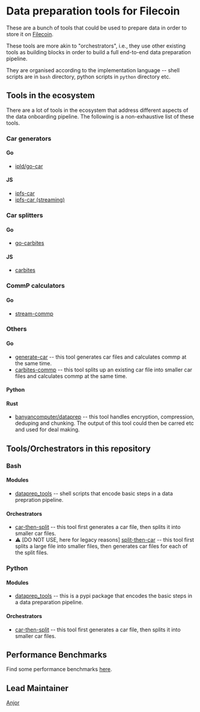 # Data preparation tools for Filecoin

These are a bunch of tools that could be used to prepare data in order to store it on [Filecoin](https://filecoin.io).

These tools are more akin to "orchestrators", i.e., they use other existing tools as
building blocks in order to build a full end-to-end data preparation pipeline.

They are organised according to the implementation language -- shell scripts are in `bash` directory, python scripts in `python` directory etc.

## Tools in the ecosystem

There are a lot of tools in the ecosystem that address different aspects of the data
onboarding pipeline. The following is a non-exhaustive list of these tools.

### Car generators

#### Go
- [ipld/go-car](https://github.com/ipld/go-car)


#### JS
- [ipfs-car](https://github.com/web3-storage/ipfs-car)
- [ipfs-car (streaming)](https://github.com/web3-storage/ipfs-car2)

### Car splitters

#### Go
- [go-carbites](https://github.com/alanshaw/go-carbites)

#### JS
- [carbites](https://github.com/nftstorage/carbites)

### CommP calculators

#### Go
- [stream-commp](https://github.com/filecoin-project/go-fil-commp-hashhash)



### Others

#### Go
- [generate-car](https://github.com/tech-greedy/generate-car) -- this tool generates car files and calculates commp at the same time.
- [carbites-commp](https://github.com/anjor/go-carbites-commp) -- this tool splits up an existing car file into smaller car files and calculates commp at the same time.

#### Python

#### Rust
- [banyancomputer/dataprep](https://github.com/banyancomputer/dataprep) -- this tool handles encryption, compression, deduping and chunking. The output of this tool could then be carred etc and used for deal making.

## Tools/Orchestrators in this repository

### Bash

#### Modules
- [dataprep_tools](./bash/dataprep_tools) -- shell scripts that encode basic steps in a data prepration pipeline.

#### Orchestrators

- [car-then-split](https://github.com/anjor/filecoin_data_prep_tools/tree/main/bash/car-then-split) -- this tool first generates a car file, then splits it into smaller car files.
- :warning: [DO NOT USE, here for legacy reasons]
  [split-then-car](https://github.com/anjor/filecoin_data_prep_tools/tree/main/bash/split-then-car) -- this tool first splits a large file into smaller files, then generates car files for each of the split files.

### Python

#### Modules
- [dataprep_tools](./python/dataprep_tools) -- this is a pypi package that encodes the basic steps in a data preparation pipeline. 


#### Orchestrators
- [car-then-split](https://github.com/anjor/filecoin_data_prep_tools/tree/main/python/car-then-split) -- this tool first generates a car file, then splits it into smaller car files. 


## Performance Benchmarks

Find some performance benchmarks [here](./performance).

## Lead Maintainer

[Anjor](https://github.com/anjor)
